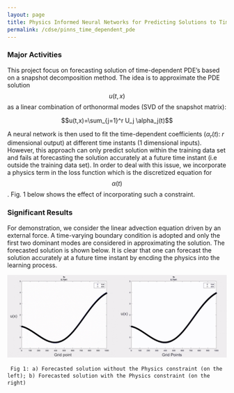 ```yaml
---
layout: page
title: Physics Informed Neural Networks for Predicting Solutions to Time-Dependent PDEs
permalink: /cdse/pinns_time_dependent_pde
---
```


### Major Activities 

This  project focus on forecasting solution of time-dependent PDE’s based on a snapshot decomposition method. The idea is to approximate the PDE solution $$u(t,x)$$  as a linear combination of orthonormal modes (SVD of the snapshot matrix):

$$u(t,x)=\sum_{j=1}^r U_j \alpha_j(t)$$

A neural network is then used to fit the time-dependent coefficients ($\alpha_r(t):$ $r$ dimensional output) at different time instants ($1$ dimensional inputs). However, this approach can only predict solution within the training data set and fails at forecasting the solution  accurately at a future time instant (i.e outside the training data set). In order to deal with this issue, we incorporate a physics term in the loss function which is the discretized equation for $$\alpha(t)$$.  Fig. 1 below shows the effect of incorporating such a constraint.  

### Significant Results

For demonstration, we consider the linear advection equation driven by an external force. A time-varying boundary condition is adopted and only the first two dominant modes are considered in approximating the solution. The forecasted solution is shown below. It is clear that
one can forecast the solution accurately at a future time instant by encding the physics into the learning process.

![image](/assets/figures/Krish/PINNS.gif)

     Fig 1: a) Forecasted solution without the Physics constraint (on the left); b) Forecasted solution with the Physics constraint (on the right)


<!-- Some beautiful pictures or videos could go here -->
<!-- [![acoustic-elastic wave equation video](/assets/figures/jon/mangll_animation_frame.png)](/assets/figures/jon/mangll_animation_trimmed.ogv "Mangll video") -->

